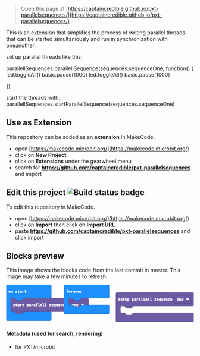 
> Open this page at [https://captaincredible.github.io/pxt-parallelsequences/](https://captaincredible.github.io/pxt-parallelsequences/)

This is an extension that simplifies the process of writing parallel threads that can be started simultaniously and run in synchronization with oneanother.

set up parallel threads like this: 

parallellSequences.parallellSequence(sequences.sequenceOne, function() {
    led.toggleAll()
    basic.pause(1000)
    led.toggleAll()
    basic.pause(1000)

})

start the threads with:
parallellSequences.startParallelSequence(sequences.sequenceOne) 



## Use as Extension

This repository can be added as an **extension** in MakeCode.

* open [https://makecode.microbit.org/](https://makecode.microbit.org/)
* click on **New Project**
* click on **Extensions** under the gearwheel menu
* search for **https://github.com/captaincredible/pxt-parallelsequences** and import

## Edit this project ![Build status badge](https://github.com/captaincredible/pxt-parallelsequences/workflows/MakeCode/badge.svg)

To edit this repository in MakeCode.

* open [https://makecode.microbit.org/](https://makecode.microbit.org/)
* click on **Import** then click on **Import URL**
* paste **https://github.com/captaincredible/pxt-parallelsequences** and click import

## Blocks preview

This image shows the blocks code from the last commit in master.
This image may take a few minutes to refresh.

![A rendered view of the blocks](https://github.com/captaincredible/pxt-parallelsequences/raw/master/.github/makecode/blocks.png)

#### Metadata (used for search, rendering)

* for PXT/microbit
<script src="https://makecode.com/gh-pages-embed.js"></script><script>makeCodeRender("{{ site.makecode.home_url }}", "{{ site.github.owner_name }}/{{ site.github.repository_name }}");</script>
